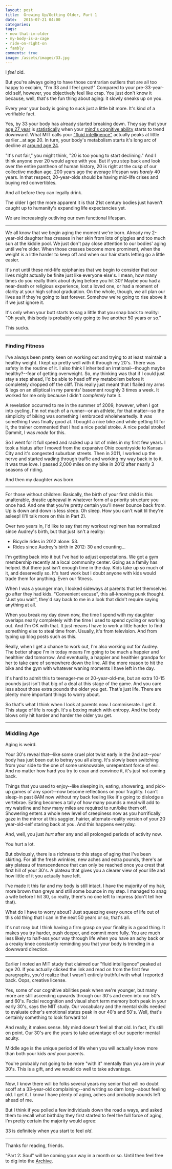 ```yaml
---
layout: post
title:  Growing Up/Getting Older, Part 1
date:   2015-07-21 04:00
categories: 
tags:
- now-that-im-older
- my-body-is-a-cage
- ride-on-right-on
- fambly
comments: true
image: /assets/images/33.jpg
---
```


I *feel* old.

<!-- break -->

But you're always going to have those contrarian outliers that are all too happy to exclaim, "I'm 33 and I feel great!" Compared to your pre-33-year-old self, however, you objectively feel like crap. You just don't know it because, well, that's the fun thing about aging: it slowly sneaks up on you.

Every year your body is going to suck just a little bit more. It's kind of a verifiable fact.

Yes, by 33 your body has already started breaking down. They say that your <a href="http://io9.com/5176536/your-brain-starts-deteriorating-by-age-27-say-neuroscientists" target=_blank>age 27 year</a> is <a href="http://www.mindpowernews.com/BrainPeaks.htm" target="_blank">statistically</a> when your <a href="http://news.bbc.co.uk/2/hi/health/7945569.stm" target="_blank">mind's cognitive ability</a> starts to trend downward. What MIT calls your <a href="http://newsoffice.mit.edu/2015/brain-peaks-at-different-ages-0306?utm_content=buffer29268&utm_medium=social&utm_source=twitter.com&utm_campaign=buffer" target="_blank">"fluid intelligence"</a> actually peaks at little earlier...at age 20. In turn, your body's metabolism starts it's long arc of decline at <a href="http://www.mensfitness.com/weight-loss/burn-fat-fast/ask-mens-fitness-what-age-does-persons-metabolism-start-significantly-slow" target="_blank">around age 24</a>.

"It's not fair," you might think, "20 is too young to start declining." And I think anyone over 20 would agree with you. But if you step back and look over the entire pantheon of human history, 20 is right at the cusp of our collective median age. 200 years ago the average lifespan was *barely* 40 years. In that respect, 20-year-olds should be having mid-life crises and buying red convertibles.

And all before they can legally drink.

The older I get the more apparent it is that 21st century bodies just haven't caught up to humanity's expanding life expectancies yet. 

We are increasingly outliving our own functional lifespan.

---

We all know that we begin aging the moment we're born. Already my 2-year-old daughter has creases in her skin from lots of giggles and too much sun at the kiddie pool. We just don't pay close attention to our bodies' aging until we're older. When those creases become more prominent, when the weight is a little harder to keep off and when our hair starts letting go a little easier.

It's not until these mid-life epiphanies that we begin to consider that our lives might actually be finite just like everyone else's. I mean, how many times do you really think about dying before you hit 30? Maybe you had a near-death or religious experience, lost a loved one, or had a moment of clarity at your high school graduation. On the whole, though, we all plan our lives as if they're going to last forever. Somehow we're going to rise above it if we just ignore it.

It's only when your butt starts to sag a little that you snap back to reality: "Oh yeah, this body is probably only going to live another 50 years or so." 

This sucks.

---
### Finding Fitness

I've always been pretty keen on working out and trying to at least maintain a healthy weight. I kept up pretty well with it through my 20's. There was safety in the routine of it. I also think I inherited an irrational--though maybe healthy?--fear of getting overweight. So, my thinking was that if I could just stay a step ahead, I'd be able to head off my metabolism before it completely dropped off the cliff. This really just meant that I flailed my arms & legs on an elliptical in my parents' basement roughly 3 times a week. It worked for me only because I didn't *completely* hate it.

A revelation occurred to me in the summer of 2009, however, when I got into cycling. I'm not much of a runner--or an athlete, for that matter--so the simplicity of biking was something I embraced wholeheartedly. It was something I was finally good at. I bought a nice bike and while getting fit for it, the trainer commented that I had a nice pedal stroke. A nice pedal stroke! Dammit, I was *made* for this.

So I went for it full speed and racked up a lot of miles in my first few years. I took a hiatus after I moved from the expansive Ohio countryside to Kansas City and it's congested suburban streets. Then in 2011, I worked up the nerve and started wading through traffic and working my way back in to it. It was true love. I passed 2,000 miles on my bike in 2012 after nearly 3 seasons of riding.

And then my daughter was born.

---

For those without children: Basically, the birth of your first child is this unalterable, drastic upheaval in whatever form of a priority structure you once had. And one that you're pretty certain you'll never bounce back from. Up is down and down is less sleep. Oh sleep. How you can't wait til they're asleep! (I'll talk more on this in Part 2).

Over two years in, I'd like to say that my workout regimen has normalized since Audrey's birth, but that just isn't a reality:

+ Bicycle rides in 2012 alone: 53.
+ Rides since Audrey's birth in 2012: 30 and counting...

I'm getting back into it but I've had to adjust expectations. We got a gym membership recently at a local community center. Going as a family has helped. But there just isn't enough time in the day. Kids take up so much of it, and deservedly so. It's hard work but I doubt anyone with kids would trade them for anything. Even our fitness.

When I was a younger man, I looked sideways at parents that let themselves go after they had kids. "Convenient excuse", this all-knowing punk thought. "Just you wait", they'd say back to me in a look that didn't require saying anything at all.

When you break my day down now, the time I spend with my daughter overlaps nearly completely with the time I used to spend cycling or working out. And I'm OK with that. It just means I have to work a little harder to find something else to steal time from. Usually, it's from television. And from typing up blog posts such as this. 

Really, when I get a chance to work out, I'm also working out for Audrey. The better shape I'm in today means I'm going to be much a happier and healthier dad tomorrow. And eventually, a happier and healthier grandpa for her to take care of somewhere down the line. All the more reason to hit the bike and the gym with whatever waning moments I have left in the day.

It's hard to admit this to teenager-me or 20-year-old-me, but an extra 10-15 pounds just isn't that big of a deal at this stage of the game. And you care less about those extra pounds the older you get. That's just life. There are plenty more important things to worry about.

So that's what I think when I look at parents now. I commiserate. I get it. This stage of life is rough. It's a boxing match with entropy. And the body blows only hit harder and harder the older you get.

---
### Middling Age

Aging is weird. 

Your 30's reveal that--like some cruel plot twist early in the 2nd act--your body has just been out to betray you all along. It's slowly been switching from your side to the one of some unknowable, unrepentant force of evil. And no matter how hard you try to coax and convince it, it's just not coming back.

Things that you used to enjoy--like sleeping in, eating, showering, and pick-up games of any sport--now become reflections on your fragility. I can't sleep-in past 8AM now without my back feeling like it's going to dislodge a vertebrae. Eating becomes a tally of how many pounds a meal will add to my waistline and how many miles are required to run/bike them off. Showering enters a whole new level of creepiness now as you horrifically gaze in the mirror at this saggier, hairier, alternate-reality version of your 20 year-old-self staring back at you. And this happens everyday.

And, well, you just *hurt* after any and all prolonged periods of activity now.

You hurt a lot.

But obviously, there is a richness to this stage of aging that I've been skirting. For all the fresh wrinkles, new aches and extra pounds, there's an airy plateau of transcendence that can only be reached once you crest that first hill of your 30's. A plateau that gives you a clearer view of your life and how little of it you actually have left.

I've made it this far and my body is still intact. I have the majority of my hair, more brown than greys and still some bounce in my step. I managed to snag a wife before I hit 30, so really, there's no one left to impress (don't tell her that).

What do I have to worry about? Just squeezing every ounce of life out of this old thing that I can in the next 50 years or so, that's all.

It's not rosy but I think having a firm grasp on your finality is a good thing. It makes you try harder, push deeper, and commit more fully. You are much less likely to half-ass your way through life when you have an achy back or a creaky knee constantly reminding you that your body is trending in a downward direction. 

---

Earlier I noted an MIT study that claimed our "fluid intelligence" peaked at age 20. If you actually clicked the link and read on from the first few paragraphs, you'd realize that I wasn't entirely truthful with what I reported back. Oops, creative license.

Yes, some of our cognitive abilities peak when we're younger, but many more are still ascending upwards through our 30's and even into our 50's and 60's. Facial recognition and visual short term memory both peak in your early 30's, says the MIT study. Our vocabulary and the mental skills needed to evaluate other's emotional states peak in our 40's and 50's. Well, that's certainly something to look forward to!

And really, it makes sense. My mind doesn't feel all that old. In fact, it's still on point. Our 30's are the years to take advantage of our superior mental acuity.

Middle age is the unique period of life when you will actually know more than both your kids *and* your parents. 

You're probably not going to be more "with it" mentally than you are in your 30's. This is a gift, and we would do well to take advantage.

---

Now, I know there will be folks several years my senior that will no doubt scoff at a 33-year-old complaining--and writing so darn long--about feeling old. I get it. I know I have plenty of aging, aches and probably pounds left ahead of me.

But I think if you polled a few individuals down the road a ways, and asked them to recall what birthday they first started to feel the full force of aging, I'm pretty certain the majority would agree:

33 is definitely when you start to feel *old*.

---

Thanks for reading, friends.

"Part 2: Soul" will be coming your way in a month or so. Until then feel free to dig into the [Archive](/archive).

